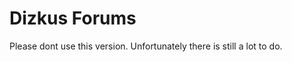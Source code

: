 Dizkus Forums
========================

Please dont use this version. Unfortunately there is still a lot to do.